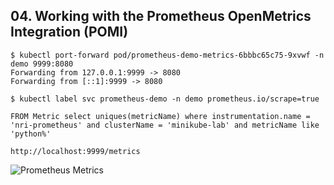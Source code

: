 ## 04. Working with the Prometheus OpenMetrics Integration (POMI)

```
$ kubectl port-forward pod/prometheus-demo-metrics-6bbbc65c75-9xvwf -n demo 9999:8080
Forwarding from 127.0.0.1:9999 -> 8080
Forwarding from [::1]:9999 -> 8080
```

```
$ kubectl label svc prometheus-demo -n demo prometheus.io/scrape=true
```

```
FROM Metric select uniques(metricName) where instrumentation.name = 'nri-prometheus' and clusterName = 'minikube-lab' and metricName like 'python%'
```

```
http://localhost:9999/metrics
```

![Prometheus Metrics](https://p191.p3.n0.cdn.getcloudapp.com/items/2NuPvdZ4/1dff9035-e7e6-4990-a1df-9c31371ff0c3.jpg?v=6bcd82fe330e8c18bee65e7878a048e0)
